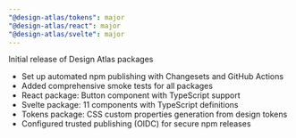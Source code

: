 ```yaml
---
"@design-atlas/tokens": major
"@design-atlas/react": major
"@design-atlas/svelte": major
---
```


Initial release of Design Atlas packages

- Set up automated npm publishing with Changesets and GitHub Actions
- Added comprehensive smoke tests for all packages
- React package: Button component with TypeScript support
- Svelte package: 11 components with TypeScript definitions
- Tokens package: CSS custom properties generation from design tokens
- Configured trusted publishing (OIDC) for secure npm releases